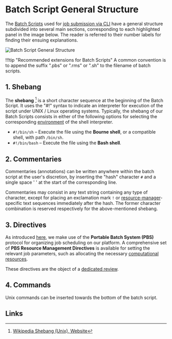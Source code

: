 # Batch Script General Structure

The [Batch Scripts](overview.md) used for [job submission via CLI](../overview.md) have a general structure subdivided into several main sections, corresponding to each highlighted panel in the image below. The reader is referred to their number labels for finding their ensuing explanations.

![Batch Script General Structure](/images/jobs-cli/jobs-cli/jobscript_structure.png "Batch Script General Structure")

!!!tip "Recommended extensions for Batch Scripts"
    A common convention is to append the suffix ".pbs" or ".rms" or ".sh" to the filename of batch scripts.

## 1. Shebang

The **shebang** [^1] is a short character sequence at the beginning of the Batch Script. It uses the "#!" syntax to indicate an interpreter for execution of the script under UNIX / Linux operating systems. Typically, the shebang of our Batch Scripts consists in either of the following options for selecting the corresponding [environment](../../cli/environment.md#shell-type) of the shell interpreter.

- `#!/bin/sh` – Execute the file using the **Bourne shell**, or a compatible shell, with path `/bin/sh`.
- `#!/bin/bash` – Execute the file using the **Bash shell**.

## 2. Commentaries

Commentaries (annotations) can be written anywhere within the batch script at the user's discretion, by inserting the "hash" character `#` and a single space ' ' at the start of the corresponding line.
 
Commentaries may consist in any text string containing any type of character, except for placing an exclamation mark `!` or [resource-manager](../../infrastructure/resource/overview.md)-specific text sequences immediately after the hash. The former character combination is reserved respectively for the above-mentioned shebang.

## 3. Directives

As introduced [here](overview.md#implementation), we make use of the **Portable Batch System (PBS)** protocol for organizing job scheduling on our platform. A comprehensive set of **PBS  Resource Management Directives** is available for setting the relevant job parameters, such as allocating the necessary [computational resources](../../infrastructure/compute/parameters.md). 

These directives are the object of a [dedicated review](directives.md).

## 4. Commands

Unix commands can be inserted towards the bottom of the batch script.

## Links

[^1]: [Wikipedia Shebang (Unix), Website](https://en.wikipedia.org/wiki/Shebang_(Unix))
